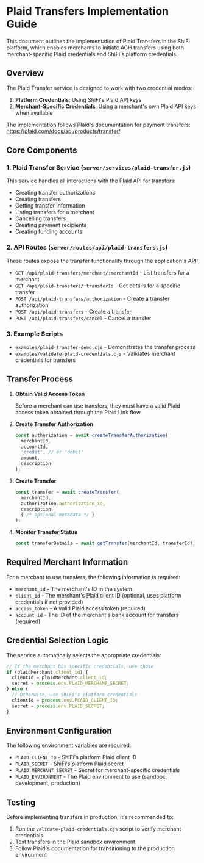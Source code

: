 # Plaid Transfers Implementation Guide

This document outlines the implementation of Plaid Transfers in the ShiFi platform, which enables merchants to initiate ACH transfers using both merchant-specific Plaid credentials and ShiFi's platform credentials.

## Overview

The Plaid Transfer service is designed to work with two credential modes:

1. **Platform Credentials**: Using ShiFi's Plaid API keys
2. **Merchant-Specific Credentials**: Using a merchant's own Plaid API keys when available

The implementation follows Plaid's documentation for payment transfers: https://plaid.com/docs/api/products/transfer/

## Core Components

### 1. Plaid Transfer Service (`server/services/plaid-transfer.js`)

This service handles all interactions with the Plaid API for transfers:

- Creating transfer authorizations
- Creating transfers
- Getting transfer information
- Listing transfers for a merchant
- Cancelling transfers
- Creating payment recipients
- Creating funding accounts

### 2. API Routes (`server/routes/api/plaid-transfers.js`)

These routes expose the transfer functionality through the application's API:

- `GET /api/plaid-transfers/merchant/:merchantId` - List transfers for a merchant
- `GET /api/plaid-transfers/:transferId` - Get details for a specific transfer
- `POST /api/plaid-transfers/authorization` - Create a transfer authorization
- `POST /api/plaid-transfers` - Create a transfer
- `POST /api/plaid-transfers/cancel` - Cancel a transfer

### 3. Example Scripts

- `examples/plaid-transfer-demo.cjs` - Demonstrates the transfer process
- `examples/validate-plaid-credentials.cjs` - Validates merchant credentials for transfers

## Transfer Process

1. **Obtain Valid Access Token**

   Before a merchant can use transfers, they must have a valid Plaid access token obtained through the Plaid Link flow.

2. **Create Transfer Authorization**

   ```javascript
   const authorization = await createTransferAuthorization(
     merchantId,
     accountId,
     'credit', // or 'debit'
     amount,
     description
   );
   ```

3. **Create Transfer**

   ```javascript
   const transfer = await createTransfer(
     merchantId,
     authorization.authorization_id,
     description,
     { /* optional metadata */ }
   );
   ```

4. **Monitor Transfer Status**

   ```javascript
   const transferDetails = await getTransfer(merchantId, transferId);
   ```

## Required Merchant Information

For a merchant to use transfers, the following information is required:

- `merchant_id` - The merchant's ID in the system
- `client_id` - The merchant's Plaid client ID (optional, uses platform credentials if not provided)
- `access_token` - A valid Plaid access token (required)
- `account_id` - The ID of the merchant's bank account for transfers (required)

## Credential Selection Logic

The service automatically selects the appropriate credentials:

```javascript
// If the merchant has specific credentials, use those
if (plaidMerchant.client_id) {
  clientId = plaidMerchant.client_id;
  secret = process.env.PLAID_MERCHANT_SECRET;
} else {
  // Otherwise, use ShiFi's platform credentials
  clientId = process.env.PLAID_CLIENT_ID;
  secret = process.env.PLAID_SECRET;
}
```

## Environment Configuration

The following environment variables are required:

- `PLAID_CLIENT_ID` - ShiFi's platform Plaid client ID
- `PLAID_SECRET` - ShiFi's platform Plaid secret
- `PLAID_MERCHANT_SECRET` - Secret for merchant-specific credentials
- `PLAID_ENVIRONMENT` - The Plaid environment to use (sandbox, development, production)

## Testing

Before implementing transfers in production, it's recommended to:

1. Run the `validate-plaid-credentials.cjs` script to verify merchant credentials
2. Test transfers in the Plaid sandbox environment
3. Follow Plaid's documentation for transitioning to the production environment
